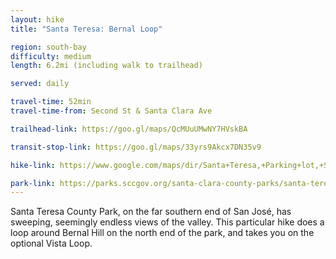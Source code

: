 ```yaml
---
layout: hike
title: "Santa Teresa: Bernal Loop"

region: south-bay
difficulty: medium
length: 6.2mi (including walk to trailhead)

served: daily

travel-time: 52min
travel-time-from: Second St & Santa Clara Ave

trailhead-link: https://goo.gl/maps/QcMUuUMwNY7HVskBA

transit-stop-link: https://goo.gl/maps/33yrs9Akcx7DN35v9

hike-link: https://www.google.com/maps/dir/Santa+Teresa,+Parking+lot,+San+Jose,+CA/Bernal-Gulnac-Joice+Ranch,+Manila+Drive,+San+Jose,+CA/37.223615,-121.7918936/37.2172687,-121.7962155/37.2186342,-121.8042811/Bernal-Gulnac-Joice+Ranch,+372+Manila+Dr,+San+Jose,+CA+95119/Santa+Teresa,+Parking+lot,+San+Jose,+CA/@37.2263188,-121.8056498,15z/data=!4m29!4m28!1m5!1m1!1s0x808e2e351482fd07:0x5180a91bacfe5c29!2m2!1d-121.7894128!2d37.2361692!1m5!1m1!1s0x808e2fd221f83739:0x98e87c2cc2c31a6c!2m2!1d-121.7983405!2d37.2263131!1m0!1m0!1m0!1m5!1m1!1s0x808e2fd221f83739:0x98e87c2cc2c31a6c!2m2!1d-121.7983405!2d37.2263131!1m5!1m1!1s0x808e2e351482fd07:0x5180a91bacfe5c29!2m2!1d-121.7894128!2d37.2361692!3e2!5m1!1e4

park-link: https://parks.sccgov.org/santa-clara-county-parks/santa-teresa-county-park
---
```


Santa Teresa County Park, on the far southern end of San José, has sweeping, seemingly endless views of the valley. This particular hike does a loop around Bernal Hill on the north end of the park, and takes you on the optional Vista Loop.